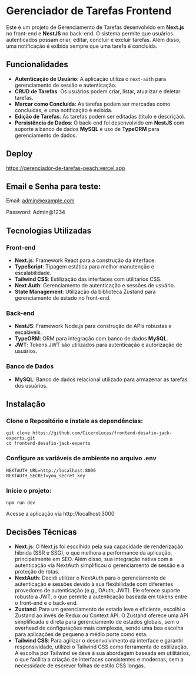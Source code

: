 # Gerenciador de Tarefas Frontend

Este é um projeto de Gerenciamento de Tarefas desenvolvido em **Next.js** no front-end e **NestJS** no back-end. O sistema permite que usuários autenticados possam criar, editar, concluir e excluir tarefas. Além disso, uma notificação é exibida sempre que uma tarefa é concluída.

## Funcionalidades

- **Autenticação de Usuário**: A aplicação utiliza o `next-auth` para gerenciamento de sessão e autenticação.
- **CRUD de Tarefas**: Os usuários podem criar, listar, atualizar e deletar tarefas.
- **Marcar como Concluída**: As tarefas podem ser marcadas como concluídas, e uma notificação é exibida.
- **Edição de Tarefas**: As tarefas podem ser editadas (título e descrição).
- **Persistência de Dados**: O back-end foi desenvolvido em **NestJS** com suporte a banco de dados **MySQL** e uso de **TypeORM** para gerenciamento de dados.

## Deploy 
https://gerenciador-de-tarefas-peach.vercel.app

## Email e Senha para teste:
Email: admin@example.com

Password: Admin@1234

## Tecnologias Utilizadas

### Front-end

- **Next.js**: Framework React para a construção da interface.
- **TypeScript**: Tipagem estática para melhor manutenção e escalabilidade.
- **Tailwind CSS**: Estilização das interfaces com utilitários CSS.
- **Next Auth**: Gerenciamento de autenticação e sessões de usuário.
- **State Management**: Utilização da biblioteca Zustand para gerenciamento de estado no front-end.

### Back-end

- **NestJS**: Framework Node.js para construção de APIs robustas e escaláveis.
- **TypeORM**: ORM para integração com banco de dados **MySQL**.
- **JWT**: Tokens JWT são utilizados para autenticação e autorização de usuários.

### Banco de Dados

- **MySQL**: Banco de dados relacional utilizado para armazenar as tarefas dos usuários.

## Instalação

### Clone o Repositório e instale as dependências:

```
git clone https://github.com/CiceroLucas/frontend-desafio-jack-experts.git
cd frontend-desafio-jack-experts
```

### Configure as variáveis de ambiente no arquivo .env
```
NEXTAUTH_URL=http://localhost:8000
NEXTAUTH_SECRET=you_secret_key
```

### Inicie o projeto:
```
npm run dev
```
Acesse a aplicação via http://localhost:3000

## Decisões Técnicas

* **Next.js**: O Next.js foi escolhido pela sua capacidade de renderização híbrida (SSR e SSG), o que melhora a performance da aplicação, principalmente em SEO. Além disso, sua integração nativa com a autenticação via NextAuth simplificou o gerenciamento de sessão e a proteção de rotas.
* **NextAuth**: Decidi utilizar o NextAuth para o gerenciamento de autenticação e sessões devido à sua flexibilidade com diferentes provedores de autenticação (e.g., OAuth, JWT). Ele oferece suporte robusto a JWT, o que permite a autenticação baseada em tokens entre o front-end e o back-end.
* **Zustand**: Para um gerenciamento de estado leve e eficiente, escolhi o Zustand ao invés de Redux ou Context API. O Zustand oferece uma API simplificada e direta para gerenciamento de estados globais, sem o overhead de configurações mais complexas, sendo uma boa escolha para aplicações de pequeno a médio porte como esta.
* **Tailwind CSS**: Para agilizar o desenvolvimento da interface e garantir responsividade, utilizei o Tailwind CSS como ferramenta de estilização. A escolha por Tailwind se deve à sua abordagem baseada em utilitários, o que facilita a criação de interfaces consistentes e modernas, sem a necessidade de escrever folhas de estilo CSS longas.
